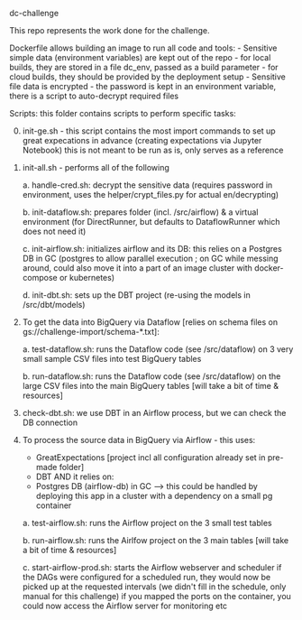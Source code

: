 dc-challenge

This repo represents the work done for the challenge.

Dockerfile allows building an image to run all code and tools:
	- Sensitive simple data (environment variables) are kept out of the repo
		- for local builds, they are stored in a file dc_env, passed as a build parameter
		- for cloud builds, they should be provided by the deployment setup
	- Sensitive file data is encrypted - the password is kept in an environment variable, there is a script to auto-decrypt required files

Scripts: this folder contains scripts to perform specific tasks:

0. init-ge.sh - this script contains the most import commands to set up great expecations in advance (creating expectations via Jupyter Notebook)
		this is not meant to be run as is, only serves as a reference

1. init-all.sh - performs all of the following
	
	a. handle-cred.sh: decrypt the sensitive data (requires password in environment, uses the helper/crypt_files.py for actual en/decrypting)

	b. init-dataflow.sh: prepares folder (incl. /src/airflow) & a virtual environment (for DirectRunner, but defaults to DataflowRunner which does not need it)

	c. init-airflow.sh: initializes airflow and its DB: this relies on a Postgres DB in GC
		(postgres to allow parallel execution ; on GC while messing around, could also move it into a part of an image cluster with docker-compose or kubernetes)

	d. init-dbt.sh: sets up the DBT project (re-using the models in /src/dbt/models)

2. To get the data into BigQuery via Dataflow [relies on schema files on gs://challenge-import/schema-*.txt]:

	a. test-dataflow.sh: runs the Dataflow code (see /src/dataflow) on 3 very small sample CSV files into test BigQuery tables

	b. run-dataflow.sh: runs the Dataflow code (see /src/dataflow) on the large CSV files into the main BigQuery tables [will take a bit of time & resources]

3. check-dbt.sh: we use DBT in an Airflow process, but we can check the DB connection

4. To process the source data in BigQuery via Airflow - this uses:
	- GreatExpectations [project incl all configuration already set in pre-made folder]
	- DBT
	AND it relies on:
	- Postgres DB (airflow-db) in GC --> this could be handled by deploying this app in a cluster with a dependency on a small pg container

	a. test-airflow.sh: runs the Airflow project on the 3 small test tables

	b. run-airflow.sh: runs the Airlfow project on the 3 main tables [will take a bit of time & resources]

	c. start-airflow-prod.sh: starts the Airflow webserver and scheduler
		if the DAGs were configured for a scheduled run, they would now be picked up at the requested intervals (we didn't fill in the schedule, only manual for this challenge)
		if you mapped the ports on the container, you could now access the Airflow server for monitoring etc
